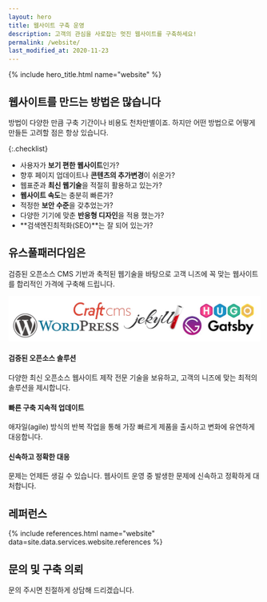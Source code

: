 ```yaml
---
layout: hero
title: 웹사이트 구축 운영
description: 고객의 관심을 사로잡는 멋진 웹사이트를 구축하세요!
permalink: /website/
last_modified_at: 2020-11-23
---
```


{% include hero_title.html name="website" %}

<div class="page-header">
  <h2>웹사이트를 만드는 방법은 많습니다</h2>
</div>


방법이 다양한 만큼 구축 기간이나 비용도 천차만별이죠. 하지만 어떤 방법으로 어떻게 만들든 고려할 점은 항상 있습니다.

{:.checklist}
- 사용자가 **보기 편한 웹사이트**인가?
- 향후 페이지 업데이트나 **콘텐츠의 추가변경**이 쉬운가?
- 웹표준과 **최신 웹기술**을 적절히 활용하고 있는가? 
- **웹사이트 속도**는 충분히 빠른가?
- 적정한 **보안 수준**을 갖추었는가?
- 다양한 기기에 맞춘 **반응형 디자인**을 적용 했는가?
- **검색엔진최적화(SEO)**는 잘 되어 있는가?

<div class="page-header">
  <h2>유스풀패러다임은</h2>
</div>

검증된 오픈소스 CMS 기반과 축적된 웹기술을 바탕으로 고객 니즈에 꼭 맞는 웹사이트를 합리적인 가격에 구축해 드립니다.

![WordPress,CraftCMS,Jekyll,Gatsby,Hugo](/img/feature-website_1.jpg)

<div class="features">
    <div class="feature">
        <h4 class="feature__title">검증된 오픈소스 솔루션</h4>
        <div class="feature__description">
            <p>다양한 최신 오픈소스 웹사이트 제작 전문 기술을 보유하고, 고객의 니즈에 맞는 최적의 솔루션을 제시합니다.</p>
        </div>
    </div>
    <div class="feature">
        <h4 class="feature__title">빠른 구축 지속적 업데이트</h4>
        <div class="feature__description">
            <p>애자일(agile) 방식의 반복 작업을 통해 가장 빠르게 제품을 출시하고 변화에 유연하게 대응합니다.</p>
        </div>
    </div>        
    <div class="feature">
        <h4 class="feature__title">신속하고 정확한 대응</h4>
        <div class="feature__description">
            <p>문제는 언제든 생길 수 있습니다. 웹사이트 운영 중 발생한 문제에 신속하고 정확하게 대처합니다.</p>
        </div>
    </div>        
</div>

<div class="page-header">
  <h2>레퍼런스</h2>
</div>

<!--국내외 주요 브랜드의 웹사이트를 만들고 운영하였습니다.-->

{% include references.html name="website" data=site.data.services.website.references %}

<!--section>
<div id="website-references" class="references">
    {% for entry in site.data.services.website.references %}
    <div class="entry">
        <div class="thumbnail"><img src="{{ entry.screenshot }}" alt="{{ entry.title }}"></div>
        <h5 class="title">{{ entry.title }}</h5>
        <p class="description">{{ entry.descriptionx }}</p>
    </div>
    {% endfor %}
</div>
</section-->

<div class="page-header">
  <h2>문의 및 구축 의뢰</h2>
</div>

문의 주시면 친절하게 상담해 드리겠습니다.
